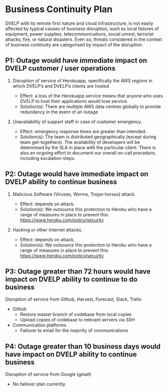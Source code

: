 # Business Continuity Plan

DVELP with its remote first nature and cloud infrastructure, is not easily
affected by typical causes of business disruption, such as local failures of
equipment, power supplies, telecommunications, social unrest, terrorist attacks,
fire, or natural disasters. Even so, threats considered in the context of
business continuity are categorised by impact of the disruption.

## P1: Outage would have immediate impact on DVELP customer / user operations

1. Disruption of service of Herokuapp, specifically the AWS regions in which
DVELP’s and DVELP’s clients are hosted.
    * Effect: a loss of the Herokuapp service means that anyone who uses DVELP to
    host their applications would lose service.
    * Solution(s): There are multiple AWS data centres globally to provide
    redundancy in the event of an outage 

2. Unavailability of support staff in case of customer emergency.
    * Effect: emergency response times are greater than intended.
    * Solution(s): The team is distributed geographically (except during team
    get-togethers). The availability of developers will be determined by the SLA
    in place with the particular client. There is also an ongoing effort to
    document our overall on-call procedure, including escalation steps.

## P2: Outage would have immediate impact on DVELP ability to continue business

1. Malicious Software (Viruses, Worms, Trojan horses) attack.
    * Effect: depends on attack.
    * Solution(s): We outsource this protection to Heroku who have a range of
    measures in place to prevent this: https://www.heroku.com/policy/security 

2.
    Hacking or other Internet attacks.
    * Effect: depends on attack.
    * Solution(s): We outsource this protection to Heroku who have a range of
    measures in place to prevent this: https://www.heroku.com/policy/security

## P3: Outage greater than 72 hours would have impact on DVELP ability to continue to do business

Disruption of service from Github, Harvest, Forecast, Slack, Trello
* Github
  * Restore master branch of codebase from local copies
  * Upload copies of codebase to relevant servers via SSH
* Communication platforms
  * Failover to email for the majority of communications

## P4: Outage greater than 10 business days would have impact on DVELP ability to continue business

Disruption of service from Google (gmail)
* No failover plan currently.
